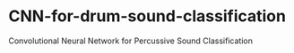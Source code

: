 # CNN-for-drum-sound-classification
Convolutional Neural Network for Percussive Sound Classification
